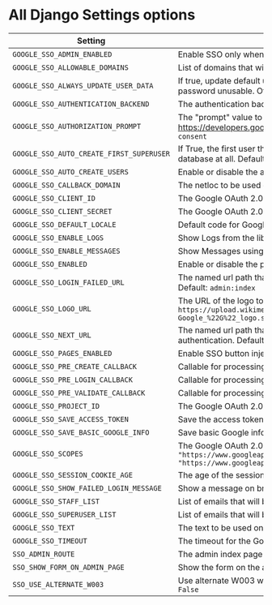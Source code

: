 # All Django Settings options

| Setting                                  | Description                                                                                                                                                                         |
|------------------------------------------|-------------------------------------------------------------------------------------------------------------------------------------------------------------------------------------|
| `GOOGLE_SSO_ADMIN_ENABLED`               | Enable SSO only when allowed on Admin pages. Default: `None`                                                                                                                        |
| `GOOGLE_SSO_ALLOWABLE_DOMAINS`           | List of domains that will be allowed to create users. Default: `[]`                                                                                                                 |
| `GOOGLE_SSO_ALWAYS_UPDATE_USER_DATA`     | If true, update default user info from Google data at every login. This will also make their password unusable. Otherwise, all of this happens only on create. Default: `False`     |
| `GOOGLE_SSO_AUTHENTICATION_BACKEND`      | The authentication backend to use.  Default: `None`                                                                                                                                 |
| `GOOGLE_SSO_AUTHORIZATION_PROMPT`        | The "prompt" value to pass to the Google authorization URL (see <https://developers.google.com/identity/openid-connect/openid-connect#prompt>). Default: `consent`                  |
| `GOOGLE_SSO_AUTO_CREATE_FIRST_SUPERUSER` | If True, the first user that logs in will be created as superuser if no superuser exists in the database at all. Default: `False`                                                   |
| `GOOGLE_SSO_AUTO_CREATE_USERS`           | Enable or disable the auto-create users feature. Default: `True`                                                                                                                    |
| `GOOGLE_SSO_CALLBACK_DOMAIN`             | The netloc to be used on Callback URI. Default: `None`                                                                                                                              |
| `GOOGLE_SSO_CLIENT_ID`                   | The Google OAuth 2.0 Web Application Client ID. Default: `None`                                                                                                                     |
| `GOOGLE_SSO_CLIENT_SECRET`               | The Google OAuth 2.0 Web Application Client Secret. Default: `None`                                                                                                                 |
| `GOOGLE_SSO_DEFAULT_LOCALE`              | Default code for Google locale. Default: `en`                                                                                                                                       |
| `GOOGLE_SSO_ENABLE_LOGS`                 | Show Logs from the library. Default: `True`                                                                                                                                         |
| `GOOGLE_SSO_ENABLE_MESSAGES`             | Show Messages using Django Messages Framework. Default: `True`                                                                                                                      |
| `GOOGLE_SSO_ENABLED`                     | Enable or disable the plugin. Default: `True`                                                                                                                                       |
| `GOOGLE_SSO_LOGIN_FAILED_URL`            | The named url path that the user will be redirected to if an authentication error is encountered. Default: `admin:index`                                                            |
| `GOOGLE_SSO_LOGO_URL`                    | The URL of the logo to be used on the login button. Default: `https://upload.wikimedia.org/wikipedia/commons/thumb/c/c1/Google_%22G%22_logo.svg/1280px-Google_%22G%22_logo.svg.png` |
| `GOOGLE_SSO_NEXT_URL`                    | The named url path that the user will be redirected if there is no next url after successful authentication. Default: `admin:index`                                                 |
| `GOOGLE_SSO_PAGES_ENABLED`               | Enable SSO button injection on non-admin pages. Default: `None`                                                                                                                     |
| `GOOGLE_SSO_PRE_CREATE_CALLBACK`         | Callable for processing pre-create logic. Default: `django_google_sso.hooks.pre_create_user`                                                                                        |
| `GOOGLE_SSO_PRE_LOGIN_CALLBACK`          | Callable for processing pre-login logic. Default: `django_google_sso.hooks.pre_login_user`                                                                                          |
| `GOOGLE_SSO_PRE_VALIDATE_CALLBACK`       | Callable for processing pre-validate logic. Default: `django_google_sso.hooks.pre_validate_user`                                                                                    |
| `GOOGLE_SSO_PROJECT_ID`                  | The Google OAuth 2.0 Project ID. Default: `None`                                                                                                                                    |
| `GOOGLE_SSO_SAVE_ACCESS_TOKEN`           | Save the access token in the session. Default: `False`                                                                                                                              |
| `GOOGLE_SSO_SAVE_BASIC_GOOGLE_INFO`      | Save basic Google info in the database. Default: `True`                                                                                                                             |
| `GOOGLE_SSO_SCOPES`                      | The Google OAuth 2.0 Scopes. Default: `["openid", "https://www.googleapis.com/auth/userinfo.email", "https://www.googleapis.com/auth/userinfo.profile"]`                            |
| `GOOGLE_SSO_SESSION_COOKIE_AGE`          | The age of the session cookie in seconds. Default: `3600`                                                                                                                           |
| `GOOGLE_SSO_SHOW_FAILED_LOGIN_MESSAGE`   | Show a message on browser when the user creation fails on database. Default: `False`                                                                                                |
| `GOOGLE_SSO_STAFF_LIST`                  | List of emails that will be created as staff. Default: `[]`                                                                                                                         |
| `GOOGLE_SSO_SUPERUSER_LIST`              | List of emails that will be created as superuser. Default: `[]`                                                                                                                     |
| `GOOGLE_SSO_TEXT`                        | The text to be used on the login button. Default: `Sign in with Google`                                                                                                             |
| `GOOGLE_SSO_TIMEOUT`                     | The timeout for the Google SSO authentication returns info, in minutes. Default: `10`                                                                                               |
| `SSO_ADMIN_ROUTE`                        | The admin index page route. Default: `admin:index`                                                                                                                                  |
| `SSO_SHOW_FORM_ON_ADMIN_PAGE`            | Show the form on the admin page. Default: `True`                                                                                                                                    |
| `SSO_USE_ALTERNATE_W003`                 | Use alternate W003 warning. You need to silence original templates.W003 warning. Default: `False`                                                                                   |
